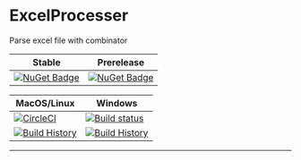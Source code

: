 # ExcelProcesser
Parse excel file with combinator

Stable | Prerelease
--- | ---
[![NuGet Badge](https://buildstats.info/nuget/ExcelProcesser)](https://www.nuget.org/packages/ExcelProcesser/) | [![NuGet Badge](https://buildstats.info/nuget/ExcelProcesser?includePreReleases=true)](https://www.nuget.org/packages/ExcelProcesser/)


MacOS/Linux | Windows
--- | ---
[![CircleCI](https://circleci.com/gh/humhei/ExcelProcesser.svg?style=svg)](https://circleci.com/gh/humhei/ExcelProcesser) | [![Build status](https://ci.appveyor.com/api/projects/status/0qnls95ohaytucsi?svg=true)](https://ci.appveyor.com/project/ts2fable-imports/fpublisher)
[![Build History](https://buildstats.info/circleci/chart/humhei/ExcelProcesser)](https://circleci.com/gh/humhei/ExcelProcesser) | [![Build History](https://buildstats.info/appveyor/chart/ts2fable-imports/fpublisher)](https://ci.appveyor.com/project/ts2fable-imports/fpublisher)

---


